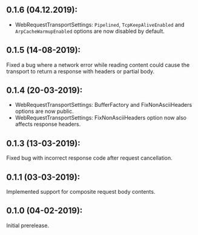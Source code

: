 ## 0.1.6 (04.12.2019):

* WebRequestTransportSettings: `Pipelined`, `TcpKeepAliveEnabled` and `ArpCacheWarmupEnabled` options are now disabled by default.

## 0.1.5 (14-08-2019):

Fixed a bug where a network error while reading content could cause the transport to return a response with headers or partial body.

## 0.1.4 (20-03-2019):

* WebRequestTransportSettings: BufferFactory and FixNonAsciiHeaders options are now public.
* WebRequestTransportSettings: FixNonAsciiHeaders option now also affects response headers.

## 0.1.3 (13-03-2019):

Fixed bug with incorrect response code after request cancellation.

## 0.1.1 (03-03-2019): 

Implemented support for composite request body contents.

## 0.1.0 (04-02-2019): 

Initial prerelease.